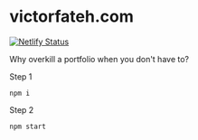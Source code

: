 # victorfateh.com

[![Netlify Status](https://api.netlify.com/api/v1/badges/e6253da7-47ca-4671-936f-455757a5cc3a/deploy-status)](https://app.netlify.com/sites/victorfateh/deploys)

Why overkill a portfolio when you don't have to?

Step 1

```shell
npm i 
```

Step 2

```shell
npm start
```
